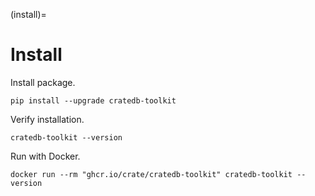 (install)=
# Install

Install package.
```shell
pip install --upgrade cratedb-toolkit
```

Verify installation.
```shell
cratedb-toolkit --version
```

Run with Docker.
```shell
docker run --rm "ghcr.io/crate/cratedb-toolkit" cratedb-toolkit --version
```
